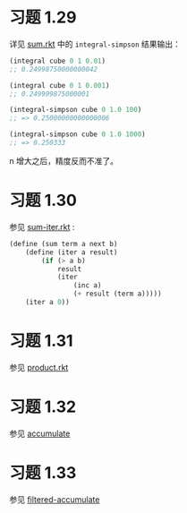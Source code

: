 # 习题 1.29

详见 [sum.rkt](./sum.rkt) 中的 `integral-simpson` 结果输出：

``` scheme
(integral cube 0 1 0.01)
;; 0.24998750000000042

(integral cube 0 1 0.001)
;; 0.249999875000001

(integral-simpson cube 0 1.0 100)
;; => 0.25000000000000006

(integral-simpson cube 0 1.0 1000)
;; => 0.250333
```

n 增大之后，精度反而不准了。


# 习题 1.30 

参见 [sum-iter.rkt](./sum-iter.rkt) : 

``` scheme
(define (sum term a next b)
    (define (iter a result)
        (if (> a b)
            result
            (iter 
                (inc a)
                (+ result (term a)))))
    (iter a 0))
```

# 习题 1.31 

参见 [product.rkt](./product.rkt)


# 习题 1.32 

参见 [accumulate](./accumulate.rkt)


# 习题 1.33 

参见 [filtered-accumulate](./filtered-accumulate.rkt)

